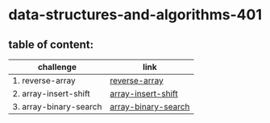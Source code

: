 # data-structures-and-algorithms-401

## table of content:
|challenge|link|
|---------|----|
|1. reverse-array|[reverse-array](https://github.com/AbrarAlzubaidi/data-structures-and-algorithms-401/blob/main/reverse-array/Readme.md)|
|2. array-insert-shift|[array-insert-shift](https://github.com/AbrarAlzubaidi/data-structures-and-algorithms-401/blob/main/array-insert-shift/README.md)|
|3. array-binary-search|[array-binary-search](https://github.com/AbrarAlzubaidi/data-structures-and-algorithms-401/blob/main/array-binary-search/cha.3.PNG)|